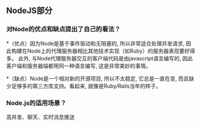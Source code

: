 ## NodeJS部分

### 对Node的优点和缺点提出了自己的看法？

*（优点）因为Node是基于事件驱动和无阻塞的, 所以非常适合处理并发请求,
  因此构建在Node上的代理服务器相比其他技术实现（如Ruby）的服务器表现要好得多。
  此外, 与Node代理服务器交互的客户端代码是由javascript语言编写的,
  因此客户端和服务器端都用同一种语言编写, 这是非常美妙的事情。

*（缺点）Node是一个相对新的开源项目, 所以不太稳定, 它总是一直在变,
  而且缺少足够多的第三方库支持。看起来, 就像是Ruby/Rails当年的样子。

### Node.js的适用场景？

高并发、聊天、实时消息推送   
    